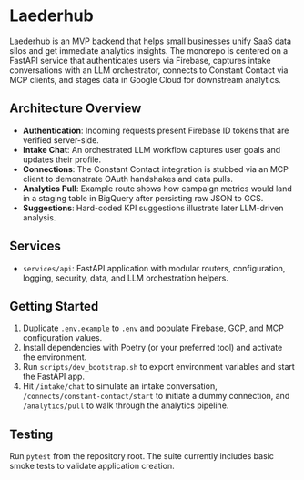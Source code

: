 # Laederhub

Laederhub is an MVP backend that helps small businesses unify SaaS data silos and get immediate analytics insights. The monorepo is centered on a FastAPI service that authenticates users via Firebase, captures intake conversations with an LLM orchestrator, connects to Constant Contact via MCP clients, and stages data in Google Cloud for downstream analytics.

## Architecture Overview
- **Authentication**: Incoming requests present Firebase ID tokens that are verified server-side.
- **Intake Chat**: An orchestrated LLM workflow captures user goals and updates their profile.
- **Connections**: The Constant Contact integration is stubbed via an MCP client to demonstrate OAuth handshakes and data pulls.
- **Analytics Pull**: Example route shows how campaign metrics would land in a staging table in BigQuery after persisting raw JSON to GCS.
- **Suggestions**: Hard-coded KPI suggestions illustrate later LLM-driven analysis.

## Services
- `services/api`: FastAPI application with modular routers, configuration, logging, security, data, and LLM orchestration helpers.

## Getting Started
1. Duplicate `.env.example` to `.env` and populate Firebase, GCP, and MCP configuration values.
2. Install dependencies with Poetry (or your preferred tool) and activate the environment.
3. Run `scripts/dev_bootstrap.sh` to export environment variables and start the FastAPI app.
4. Hit `/intake/chat` to simulate an intake conversation, `/connects/constant-contact/start` to initiate a dummy connection, and `/analytics/pull` to walk through the analytics pipeline.

## Testing
Run `pytest` from the repository root. The suite currently includes basic smoke tests to validate application creation.
